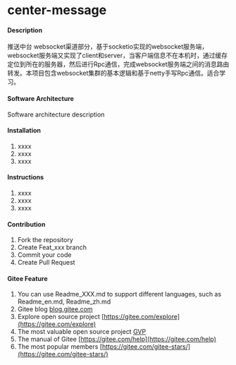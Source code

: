 # center-message

#### Description
推送中台 websocket渠道部分，基于socketio实现的websocket服务端，websocket服务端又实现了client和server，当客户端信息不在本机时，通过缓存定位到所在的服务器，然后进行Rpc通信，完成websocket服务端之间的消息路由转发。本项目包含websocket集群的基本逻辑和基于netty手写Rpc通信。适合学习。

#### Software Architecture
Software architecture description

#### Installation

1.  xxxx
2.  xxxx
3.  xxxx

#### Instructions

1.  xxxx
2.  xxxx
3.  xxxx

#### Contribution

1.  Fork the repository
2.  Create Feat_xxx branch
3.  Commit your code
4.  Create Pull Request


#### Gitee Feature

1.  You can use Readme\_XXX.md to support different languages, such as Readme\_en.md, Readme\_zh.md
2.  Gitee blog [blog.gitee.com](https://blog.gitee.com)
3.  Explore open source project [https://gitee.com/explore](https://gitee.com/explore)
4.  The most valuable open source project [GVP](https://gitee.com/gvp)
5.  The manual of Gitee [https://gitee.com/help](https://gitee.com/help)
6.  The most popular members  [https://gitee.com/gitee-stars/](https://gitee.com/gitee-stars/)
